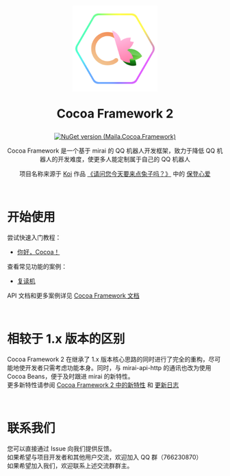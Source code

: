 <h1 align="center">
<img width="200" src="./logo.png" alt="LOGO">

Cocoa Framework 2
</h1>

<div align="center">

[![NuGet version (Maila.Cocoa.Framework)](https://img.shields.io/nuget/v/Maila.Cocoa.Framework.svg?style=flat)](https://www.nuget.org/packages/Maila.Cocoa.Framework/)

Cocoa Framework 是一个基于 mirai 的 QQ 机器人开发框架，致力于降低 QQ 机器人的开发难度，使更多人能定制属于自己的 QQ 机器人

项目名称来源于
[Koi](https://zh.moegirl.org.cn/Koi)
作品
[《请问您今天要来点兔子吗？》](https://zh.moegirl.org.cn/%E8%AF%B7%E9%97%AE%E6%82%A8%E4%BB%8A%E5%A4%A9%E8%A6%81%E6%9D%A5%E7%82%B9%E5%85%94%E5%AD%90%E5%90%97)
中的
[保登心爱](https://zh.moegirl.org.cn/%E4%BF%9D%E7%99%BB%E5%BF%83%E7%88%B1)

</div>
<br>

# 开始使用

尝试快速入门教程：
- [你好，Cocoa！](./Docs/Quickstart/hellococoa.md)

查看常见功能的案例：
- [复读机](./Docs/Samples/Repeater.md)

API 文档和更多案例详见 [Cocoa Framework 文档](./Docs/index.md)

<br>

# 相较于 1.x 版本的区别

Cocoa Framework 2 在继承了 1.x 版本核心思路的同时进行了完全的重构，尽可能地使开发者只需考虑功能本身。同时，与 mirai-api-http 的通讯也改为使用 Cocoa Beans，便于及时跟进 mirai 的新特性。  
更多新特性请参阅 [Cocoa Framework 2 中的新特性](./Docs/Whatsnew/NewFeatures.md) 和 [更新日志](./Docs/Whatsnew/UpdateLog.md)

<br>

# 联系我们
您可以直接通过 Issue 向我们提供反馈。  
如果希望与项目开发者和其他用户交流，欢迎加入 QQ 群（766230870）  
如果希望加入我们，欢迎联系上述交流群群主。